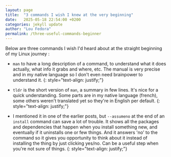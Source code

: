 ```yaml
---
layout: page
title:  "3 commands I wish I knew at the very beginning"
date:   2025-05-18 22:54:00 +0200
categories: jekyll update
author: "Lou Fedora"
permalink: /three-useful-commands-beginner
---
```


Below are three commands I wish I'd heard about at the straight beginning of my Linux journey : 

- `man` to have a long description of a command, to understand what it does actually, what info it grabs and where, etc. The manual is very precise and in my native language so I don't even need brainpower to understand it. 
{: style="text-align: justify;"}

- `tldr` is the short version of `man`, a summary in few lines. It's nice for a quick understanding. Some parts are in my native language (french), some others weren't translated yet so they're in English per default.
{: style="text-align: justify;"}

- I mentioned it in one of the earlier posts, but `--assumeno` at the end of an `install` command can save a lot of trouble. It shows all the packages and dependencies that happen when you install something new, and eventually if it uninstalls one or few things. And it answers 'no' to the command so it gives you opportunity to think about it instead of installing the thing by just clicking yes/no. Can be a useful step when you're not sure of things. 
{: style="text-align: justify;"}
